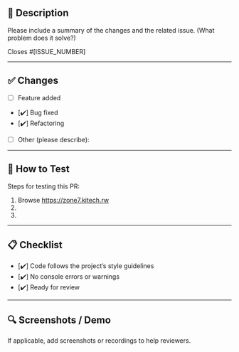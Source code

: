 ## 📌 Description

Please include a summary of the changes and the related issue. (What problem does it solve?)

Closes #[ISSUE_NUMBER]

---

## ✅ Changes

- [ ] Feature added
- [✔️] Bug fixed
- [✔️] Refactoring
- [ ] Other (please describe):

---

## 🧪 How to Test

Steps for testing this PR:

1. Browse https://zone7.kitech.rw
2.
3.

---

## 📋 Checklist

- [✔️] Code follows the project’s style guidelines
- [✔️] No console errors or warnings
- [✔️] Ready for review

---

## 🔍 Screenshots / Demo

If applicable, add screenshots or recordings to help reviewers.
